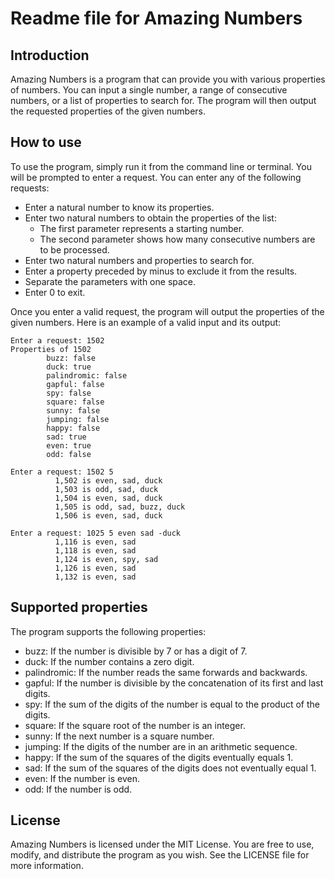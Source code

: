 # Readme file for Amazing Numbers

## Introduction
Amazing Numbers is a program that can provide you with various properties of numbers. You can input a single number, a range of consecutive numbers, or a list of properties to search for. The program will then output the requested properties of the given numbers.

## How to use
To use the program, simply run it from the command line or terminal. You will be prompted to enter a request. You can enter any of the following requests:

- Enter a natural number to know its properties.
- Enter two natural numbers to obtain the properties of the list:
    - The first parameter represents a starting number.
    - The second parameter shows how many consecutive numbers are to be processed.
- Enter two natural numbers and properties to search for.
- Enter a property preceded by minus to exclude it from the results.
- Separate the parameters with one space.
- Enter 0 to exit.

Once you enter a valid request, the program will output the properties of the given numbers. Here is an example of a valid input and its output:

```
Enter a request: 1502
Properties of 1502
        buzz: false
        duck: true
        palindromic: false
        gapful: false
        spy: false
        square: false
        sunny: false
        jumping: false
        happy: false
        sad: true
        even: true
        odd: false
```

```
Enter a request: 1502 5
          1,502 is even, sad, duck
          1,503 is odd, sad, duck
          1,504 is even, sad, duck
          1,505 is odd, sad, buzz, duck
          1,506 is even, sad, duck
```

```
Enter a request: 1025 5 even sad -duck
          1,116 is even, sad
          1,118 is even, sad
          1,124 is even, spy, sad
          1,126 is even, sad
          1,132 is even, sad
```
## Supported properties
The program supports the following properties:

- buzz: If the number is divisible by 7 or has a digit of 7.
- duck: If the number contains a zero digit.
- palindromic: If the number reads the same forwards and backwards.
- gapful: If the number is divisible by the concatenation of its first and last digits.
- spy: If the sum of the digits of the number is equal to the product of the digits.
- square: If the square root of the number is an integer.
- sunny: If the next number is a square number.
- jumping: If the digits of the number are in an arithmetic sequence.
- happy: If the sum of the squares of the digits eventually equals 1.
- sad: If the sum of the squares of the digits does not eventually equal 1.
- even: If the number is even.
- odd: If the number is odd.

## License
Amazing Numbers is licensed under the MIT License. You are free to use, modify, and distribute the program as you wish. See the LICENSE file for more information.